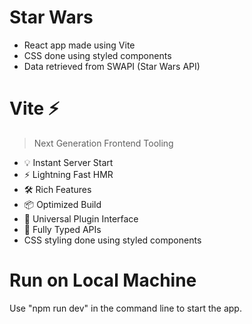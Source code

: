 # Star Wars

- React app made using Vite 
- CSS done using styled components
- Data retrieved from SWAPI (Star Wars API)

# Vite ⚡

> Next Generation Frontend Tooling

- 💡 Instant Server Start
- ⚡️ Lightning Fast HMR
- 🛠️ Rich Features
- 📦 Optimized Build
- 🔩 Universal Plugin Interface
- 🔑 Fully Typed APIs
- CSS styling done using styled components

# Run on Local Machine

Use "npm run dev" in the command line to start the app.
